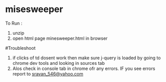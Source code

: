 # misesweeper

To Run :

1. unzip
2. open html page minesweeper.html in browser

#Troubleshoot 
1. if clicks of td dosent work then make sure j-query is loaded  by going to chrome dev tools and looking in sources tab
2. Alos check in console tab in chrome ofr any errors. IF you see errors report to sravan_546@yahoo.com